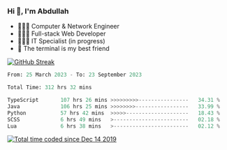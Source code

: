 <h3>Hi 👋, I'm Abdullah</h3>

- 👷🏼‍♂️ Computer & Network Engineer
- 👨🏻‍💻 Full-stack Web Developer
- 👨🏻‍💻 IT Specialist (in progress)
- 🖤 The terminal is my best friend

[![GitHub Streak](https://streak-stats.demolab.com?user=al3bad&theme=transparent&date_format=j%20M%5B%20Y%5D)](https://git.io/streak-stats)

<!--START_SECTION:waka-->

```python
From: 25 March 2023 - To: 23 September 2023

Total Time: 312 hrs 32 mins

TypeScript       107 hrs 26 mins >>>>>>>>>----------------   34.31 %
Java             106 hrs 25 mins >>>>>>>>-----------------   33.99 %
Python           57 hrs 42 mins  >>>>>--------------------   18.43 %
SCSS             6 hrs 49 mins   >------------------------   02.18 %
Lua              6 hrs 38 mins   >------------------------   02.12 %
```

<!--END_SECTION:waka-->

<p>
  <a href="https://wakatime.com/@ce2a2aac-0d6b-4d65-b864-8a4bcaf12967"><img src="https://wakatime.com/badge/user/ce2a2aac-0d6b-4d65-b864-8a4bcaf12967.svg" alt="Total time coded since Dec 14 2019" /></a>
</p>

